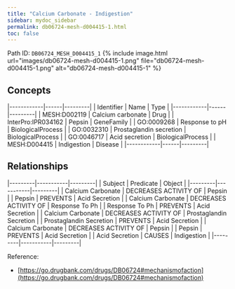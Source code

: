 ```yaml
---
title: "Calcium Carbonate - Indigestion"
sidebar: mydoc_sidebar
permalink: db06724-mesh-d004415-1.html
toc: false 
---
```



Path ID: `DB06724_MESH_D004415_1`
{% include image.html url="images/db06724-mesh-d004415-1.png" file="db06724-mesh-d004415-1.png" alt="db06724-mesh-d004415-1" %}

## Concepts

|------------|------|---------|
| Identifier | Name | Type    |
|------------|------|---------|
| MESH:D002119 | Calcium carbonate | Drug |
| InterPro:IPR034162 | Pepsin | GeneFamily |
| GO:0009268 | Response to pH | BiologicalProcess |
| GO:0032310 | Prostaglandin secretion | BiologicalProcess |
| GO:0046717 | Acid secretion | BiologicalProcess |
| MESH:D004415 | Indigestion | Disease |
|------------|------|---------|

## Relationships

|---------|-----------|---------|
| Subject | Predicate | Object  |
|---------|-----------|---------|
| Calcium Carbonate | DECREASES ACTIVITY OF | Pepsin |
| Pepsin | PREVENTS | Acid Secretion |
| Calcium Carbonate | DECREASES ACTIVITY OF | Response To Ph |
| Response To Ph | PREVENTS | Acid Secretion |
| Calcium Carbonate | DECREASES ACTIVITY OF | Prostaglandin Secretion |
| Prostaglandin Secretion | PREVENTS | Acid Secretion |
| Calcium Carbonate | DECREASES ACTIVITY OF | Pepsin |
| Pepsin | PREVENTS | Acid Secretion |
| Acid Secretion | CAUSES | Indigestion |
|---------|-----------|---------|

Reference: 
  - [https://go.drugbank.com/drugs/DB06724#mechanismofaction](https://go.drugbank.com/drugs/DB06724#mechanismofaction)
